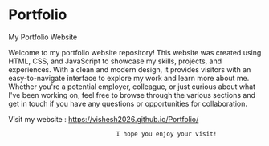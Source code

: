 # Portfolio
My Portfolio Website 

Welcome to my portfolio website repository! This website was created using HTML, CSS, and JavaScript to showcase my skills,
projects, and experiences. With a clean and modern design, it provides visitors with an easy-to-navigate interface to explore
my work and learn more about me. Whether you're a potential employer, colleague, or just curious about what I've been working 
on, feel free to browse through the various sections and get in touch if you have any questions or opportunities for collaboration. 

Visit my website : https://vishesh2026.github.io/Portfolio/

                                  I hope you enjoy your visit!
